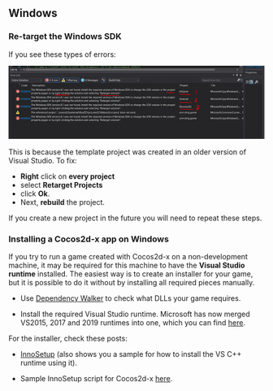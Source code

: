 ## Windows

### Re-target the Windows SDK
If you see these types of errors:

  ![](re-target-errors.jpeg)

This is because the template project was created in an older version of Visual Studio. To fix:

  * **Right** click on **every project**
  * select **Retarget Projects**
  * click **Ok**. 
  * Next, **rebuild** the project.

If you create a new project in the future you will need to repeat these steps.

### Installing a Cocos2d-x app on Windows
If you try to run a game created with Cocos2d-x on a non-development machine, it may be required for this machine to have the __Visual Studio runtime__ installed. The easiest way is to create an installer for your game, but it is possible to do it without by installing all required pieces manually.

* Use [Dependency Walker](http://www.dependencywalker.com/) to check what DLLs your game requires.

* Install the required Visual Studio runtime.  Microsoft has now merged VS2015, 2017 and 2019 runtimes into one, which you can find [here](https://support.microsoft.com/ms-my/help/2977003/the-latest-supported-visual-c-downloads).

For the installer, check these posts:

* [InnoSetup](https://discuss.cocos2d-x.org/t/please-give-me-some-pointers-advice-before-pc-release/43935/3) (also shows you a sample for how to install the VS C++ runtime using it).

* Sample InnoSetup script for Cocos2d-x [here](https://discuss.cocos2d-x.org/t/exe-file-sharing/45569/6).